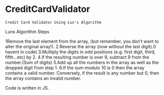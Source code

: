 # CreditCardValidator
    Credit Card Validator Using Lun's Algorithm

Luns Algorithm Steps 

1Remove the last element from the array, (but remember, you don’t want to alter the original array!).
2.Reverse the array (now without the last digit).(I havent in code)
3.Multiply the digits in odd positions (e.g. first digit, third, fifth…etc) by 2. 
4.If the resulting number is over 9, subtract 9 from the number.(Sum of digits)
5.Add up all the numbers in the array as well as the dropped digit from step 1. 
6.If the sum modulo 10 is 0 then the array contains a valid number. Conversely, 
if the result is any number but 0, then the array contains an invalid number.

Code is written in JS.
